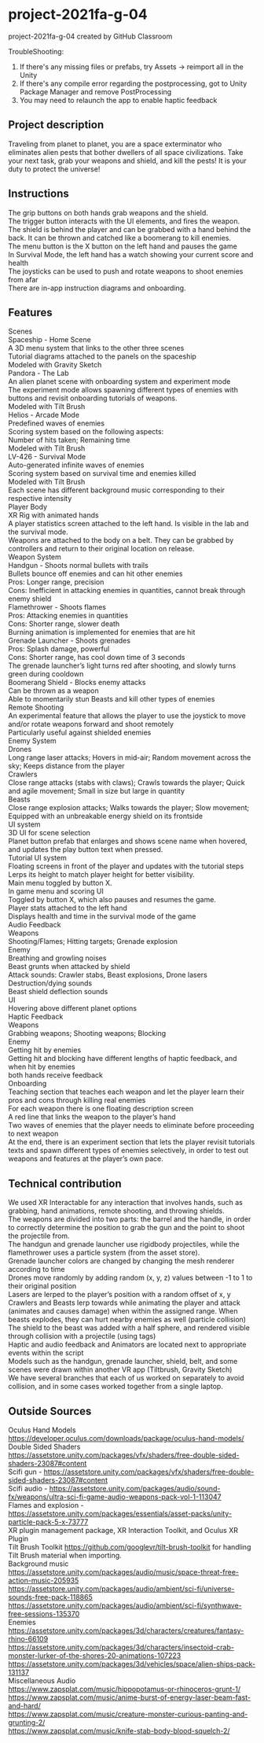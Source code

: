 # project-2021fa-g-04
project-2021fa-g-04 created by GitHub Classroom

TroubleShooting:
1. If there's any missing files or prefabs, try Assets -> reimport all in the Unity
2. If there's any compile error regarding the postprocessing, got to Unity Package Manager and remove PostProcessing
3. You may need to relaunch the app to enable haptic feedback

## Project description  
Traveling from planet to planet, you are a space exterminator who eliminates alien pests that bother dwellers of all space civilizations. Take your next task, grab your weapons and shield, and kill the pests! It is your duty to protect the universe!  
## Instructions  
The grip buttons on both hands grab weapons and the shield.   
The trigger button interacts with the UI elements, and fires the weapon.  
The shield is behind the player and can be grabbed with a hand behind the back. It can be thrown and catched like a boomerang to kill enemies.   
The menu button is the X button on the left hand and pauses the game  
In Survival Mode, the left hand has a watch showing your current score and health  
The joysticks can be used to push and rotate weapons to shoot enemies from afar  
There are in-app instruction diagrams and onboarding.  
## Features  
Scenes  
Spaceship - Home Scene  
A 3D menu system that links to the other three scenes  
Tutorial diagrams attached to the panels on the spaceship  
Modeled with Gravity Sketch  
Pandora - The Lab  
An alien planet scene with onboarding system and experiment mode  
The experiment mode allows spawning different types of enemies with buttons and revisit onboarding tutorials of weapons.  
Modeled with Tilt Brush  
Helios - Arcade Mode  
Predefined waves of enemies  
Scoring system based on the following aspects:  
Number of hits taken; Remaining time  
Modeled with Tilt Brush  
LV-426 - Survival Mode  
Auto-generated infinite waves of enemies  
Scoring system based on survival time and enemies killed  
Modeled with Tilt Brush  
     Each scene has different background music corresponding to their respective intensity  
Player Body  
XR Rig with animated hands  
A player statistics screen attached to the left hand. Is visible in the lab and the survival mode.  
Weapons are attached to the body on a belt. They can be grabbed by controllers and return to their original location on release.  
Weapon System  
Handgun - Shoots normal bullets with trails  
Bullets bounce off enemies and can hit other enemies  
Pros: Longer range, precision   
Cons: Inefficient in attacking enemies in quantities, cannot break through enemy shield  
Flamethrower - Shoots flames  
Pros: Attacking enemies in quantities  
Cons: Shorter range, slower death  
Burning animation is implemented for enemies that are hit  
Grenade Launcher - Shoots grenades  
Pros: Splash damage, powerful  
Cons: Shorter range, has cool down time of 3 seconds  
The grenade launcher’s light turns red after shooting, and slowly turns green during cooldown  
Boomerang Shield - Blocks enemy attacks  
Can be thrown as a weapon  
Able to momentarily stun Beasts and kill other types of enemies  
Remote Shooting  
An experimental feature that allows the player to use the joystick to move and/or rotate weapons forward and shoot remotely  
Particularly useful against shielded enemies  
Enemy System  
Drones  
Long range laser attacks; Hovers in mid-air; Random movement across the sky; Keeps distance from the player  
Crawlers  
Close range attacks (stabs with claws); Crawls towards the player; Quick and agile movement; Small in size but large in quantity  
Beasts  
Close range explosion attacks; Walks towards the player; Slow movement; Equipped with an unbreakable energy shield on its frontside  
UI system  
3D UI for scene selection  
Planet button prefab that enlarges and shows scene name when hovered, and updates the play button text when pressed.  
Tutorial UI system  
Floating screens in front of the player and updates with the tutorial steps  
Lerps its height to match player height for better visibility.   
Main menu toggled by button X.  
In game menu and scoring UI  
Toggled by button X, which also pauses and resumes the game.  
Player stats attached to the left hand  
Displays health and time in the survival mode of the game  
Audio Feedback  
Weapons  
Shooting/Flames; Hitting targets; Grenade explosion  
Enemy  
Breathing and growling noises  
Beast grunts when attacked by shield  
Attack sounds: Crawler stabs, Beast explosions, Drone lasers  
Destruction/dying sounds  
Beast shield deflection sounds  
UI  
Hovering above different planet options  
Haptic Feedback  
Weapons  
Grabbing weapons; Shooting weapons; Blocking  
Enemy  
Getting hit by enemies  
     Getting hit and blocking have different lengths of haptic feedback, and when hit by enemies  
     both hands receive feedback  
Onboarding  
Teaching section that teaches each weapon and let the player learn their pros and cons through killing real enemies  
For each weapon there is one floating description screen  
A red line that links the weapon to the player’s hand  
Two waves of enemies that the player needs to eliminate before proceeding to next weapon  
At the end, there is an experiment section that lets the player revisit tutorials texts and spawn different types of enemies selectively, in order to test out weapons and features at the player’s own pace.  
## Technical contribution  
We used XR Interactable for any interaction that involves hands, such as grabbing, hand animations, remote shooting, and throwing shields.  
The weapons are divided into two parts: the barrel and the handle, in order to correctly determine the position to grab the gun and the point to shoot the projectile from.  
The handgun and grenade launcher use rigidbody projectiles, while the flamethrower uses a particle system (from the asset store).  
Grenade launcher colors are changed by changing the mesh renderer according to time  
Drones move randomly by adding random (x, y, z) values between -1 to 1 to their original position  
Lasers are lerped to the player’s position with a random offset of x, y  
Crawlers and Beasts lerp towards while animating the player and attack (animates and causes damage) when within the assigned range. When beasts explodes, they can hurt nearby enemies as well (particle collision)  
The shield to the beast was added with a half sphere, and rendered visible through collision with a projectile (using tags)  
Haptic and audio feedback and Animators are located next to appropriate events within the script  
Models such as the handgun, grenade launcher, shield, belt, and some scenes were drawn within another VR app (Tiltbrush, Gravity Sketch)  
We have several branches that each of us worked on separately to avoid collision, and in some cases worked together from a single laptop.  



## Outside Sources  
Oculus Hand Models https://developer.oculus.com/downloads/package/oculus-hand-models/  
Double Sided Shaders https://assetstore.unity.com/packages/vfx/shaders/free-double-sided-shaders-23087#content  
Scifi gun - https://assetstore.unity.com/packages/vfx/shaders/free-double-sided-shaders-23087#content  
Scifi audio - https://assetstore.unity.com/packages/audio/sound-fx/weapons/ultra-sci-fi-game-audio-weapons-pack-vol-1-113047   
Flames and explosion - https://assetstore.unity.com/packages/essentials/asset-packs/unity-particle-pack-5-x-73777   
XR plugin management package, XR Interaction Toolkit, and Oculus XR Plugin  
Tilt Brush Toolkit https://github.com/googlevr/tilt-brush-toolkit for handling Tilt Brush material when importing.  
Background music  
https://assetstore.unity.com/packages/audio/music/space-threat-free-action-music-205935  
https://assetstore.unity.com/packages/audio/ambient/sci-fi/universe-sounds-free-pack-118865   
https://assetstore.unity.com/packages/audio/ambient/sci-fi/synthwave-free-sessions-135370   
Enemies  
https://assetstore.unity.com/packages/3d/characters/creatures/fantasy-rhino-66109   
https://assetstore.unity.com/packages/3d/characters/insectoid-crab-monster-lurker-of-the-shores-20-animations-107223  
https://assetstore.unity.com/packages/3d/vehicles/space/alien-ships-pack-131137   
Miscellaneous Audio  
https://www.zapsplat.com/music/hippopotamus-or-rhinoceros-grunt-1/  
https://www.zapsplat.com/music/anime-burst-of-energy-laser-beam-fast-and-hard/  
https://www.zapsplat.com/music/creature-monster-curious-panting-and-grunting-2/  
https://www.zapsplat.com/music/knife-stab-body-blood-squelch-2/  


